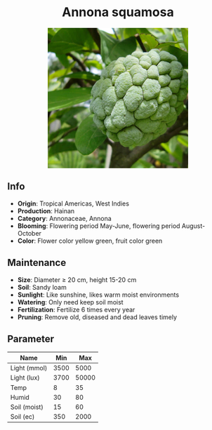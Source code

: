 <h1 align='center'>Annona squamosa</h1>
<p align="center">
    <img 
        align='center'
        width='320'
        src="../images/annona squamosa.png" 
        alt='Annona squamosa' />
</p>

## Info

 - **Origin**: Tropical Americas, West Indies
 - **Production**: Hainan
 - **Category**: Annonaceae, Annona
 - **Blooming**: Flowering period May-June, flowering period August-October
 - **Color**: Flower color yellow green, fruit color green

## Maintenance

 - **Size**: Diameter ≥ 20 cm, height 15-20 cm
 - **Soil**: Sandy loam
 - **Sunlight**: Like sunshine, likes warm moist environments
 - **Watering**: Only need keep soil moist
 - **Fertilization**: Fertilize 6 times every year
 - **Pruning**: Remove old, diseased and dead leaves timely

## Parameter

| Name         | Min  | Max   |
|--------------|------|-------|
| Light (mmol) | 3500 | 5000  |
| Light (lux)  | 3700 | 50000 |
| Temp         | 8    | 35    |
| Humid        | 30   | 80    |
| Soil (moist) | 15   | 60    |
| Soil (ec)    | 350  | 2000  |